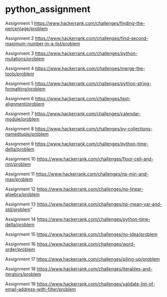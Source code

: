 # python_assignment


Assignment 1
https://www.hackerrank.com/challenges/finding-the-percentage/problem

Assignment 2
https://www.hackerrank.com/challenges/find-second-maximum-number-in-a-list/problem

Assignment 3
https://www.hackerrank.com/challenges/python-mutations/problem

Assignment 4
https://www.hackerrank.com/challenges/merge-the-tools/problem

Assignment 5
https://www.hackerrank.com/challenges/python-string-formatting/problem

Assignment 6
https://www.hackerrank.com/challenges/text-alignment/problem

Assignment 7
https://www.hackerrank.com/challenges/calendar-module/problem

Assignment 8
https://www.hackerrank.com/challenges/py-collections-namedtuple/problem

Assignment 9
https://www.hackerrank.com/challenges/python-time-delta/problem

Assignment 10
https://www.hackerrank.com/challenges/floor-ceil-and-rint/problem

Assignment 11
https://www.hackerrank.com/challenges/np-min-and-max/problem

Assignment 12
https://www.hackerrank.com/challenges/np-linear-algebra/problem

Assignment 13
https://www.hackerrank.com/challenges/np-mean-var-and-std/problem"

Assignment 14
https://www.hackerrank.com/challenges/python-time-delta/problem

Assignment 15
https://www.hackerrank.com/challenges/no-idea/problem

Assignment 16
https://www.hackerrank.com/challenges/word-order/problem

Assignment 17
https://www.hackerrank.com/challenges/piling-up/problem

Assignment 18
https://www.hackerrank.com/challenges/iterables-and-iterators/problem

Assignment 19
https://www.hackerrank.com/challenges/validate-list-of-email-address-with-filter/problem
